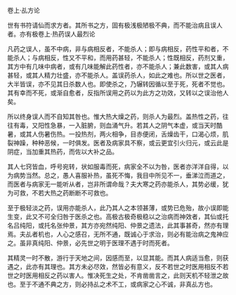 卷上·乩方论

世有书符请仙而求方者。其所书之方，固有极浅极陋极不典，而不能治病且误人者。亦有极卷上·热药误人最烈论

凡药之误人，虽不中病，非与病相反者，不能杀人；即与病相反，药性平和者，不能杀人；与病相反，性又不平和，而用药甚轻，不能杀人；性既相反，药剂又重，其方中有几味中病者，或有几味能解此药性者，亦不能杀人；兼此数害，或其人病甚轻，或其人精力壮盛，亦不能杀人。盖误药杀人，如此之难也。所以世之医者，大半皆误，亦不见其日杀数人也。即使杀之，乃辗转因循以至于死，死者不觉也。其有幸而不死，或渐自愈者，反指所误用之药以为此方之功效，又转以之误治他人矣。

所以终身误人而不自知其咎也。惟大热大燥之药，则杀人为最烈。盖热性之药，往往有毒，又阳性急暴，一入脏腑，则血涌气升。若其人之阴气本虚，或当天时酷暑，或其人伤暑伤热。一投热剂，两火相争，目赤便闭，舌燥齿干，口渴心烦，肌裂神躁，种种恶候，一时俱发。医者及病家具不察，或云更宜引火归元，或云此是阴症，当加重其热药，而佐以大补之品。

其人七窍皆血，呼号宛转，状如服毒而死，病家全不以为咎，医者亦洋洋自得，以为病势当然。总之，愚人喜服补热，虽死不悔，我目中所见不一，垂涕泣而道之，而医者与病家无一能听从者，岂非所谓命哉？夫大寒之药亦能杀人，其势必缓，犹为可救，不若大热之药断断不可救也。

至于极轻淡之药，误用亦能杀人，此乃其人之本领甚薄，或势已危殆，故小误即能生变，此又不可全归咎于医杀之也。高极古极奇极稳以之治病而神效者，其仙或托名吕纯阳，或托名张仲景，其方亦宛然纯阳、仲景之遗法，此其事甚奇，然亦有理焉。夫乩者机也，人心之感召，无所不通，既诚心于求治，则必有能治病之鬼神应之。虽非真纯阳、仲景，必先世之明于医理不遇于时而死者。

其精灵一时不散，游行于天地之间，因感而至，以显其能。而其人病适当愈，则获遇之，此亦有其理也。其方未必尽效，然皆必有意义，反不若世之时医用相反不若世之时医用相反之药以害人。惟决死生之处，不肯凿凿言之，此则天机不轻泄之故也。至于不通不典之方，则必持乩之术不工，或病家之心不诚，非真乩方也。

